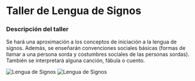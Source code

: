 # Taller de Lengua de Signos

### Descripción del taller

Se hará una aproximación a los conceptos de iniciación a la lengua de signos. Además, se enseñarán convenciones sociales básicas (formas de llamar a una persona sorda y costumbres sociales de las personas sordas). También se interpretará alguna canción, fábula o cuento.

![Lengua de Signos](/Ludoteca-tolon-tolon/assets/images/LSE.jpg)
![Lengua de Signos](/Ludoteca-tolon-tolon/assets/images/LSE1.jpg)

